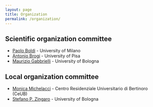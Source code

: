 ```yaml
---
layout: page
title: Organization
permalink: /organization/
---
```


## Scientific organization committee

- [Paolo Boldi](http://boldi.di.unimi.it/) - University of Milano
- [Antonio Brogi](http://pages.di.unipi.it/brogi/) - University of Pisa
- [Maurizio Gabbrielli](http://www.cs.unibo.it/~gabbri/) - University of Bologna

## Local organization committee

- [Monica Michelacci](mailto:mmichelacci@ceub.it) - Centro Residenziale Universitario
di Bertinoro (CeUB)
- [Stefano P. Zingaro](mailto:stefanopio.zingaro@unibo.it) - University of Bologna
  